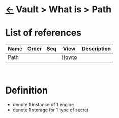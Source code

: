 <head><link rel="stylesheet" href="../../../md.css"/><script src="../../../md.js"></script></head>

[//]: #(Reference)
[Repo_Readme]:     ../list/object_list.md
[Path_Howto]:    ../howto/secret_kv_howto.md

# [&larr;][Repo_Readme] Vault > What is > Path
# List of references
|Name|Order|Seq|View|Description|
|-|-|-|-|-|
|Path|||[Howto][Path_Howto]|
<br>

# Definition
- denote 1 instance of 1 engine
- denote 1 storage for 1 type of secret